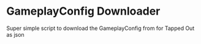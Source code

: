 # GameplayConfig Downloader
Super simple script to download the GameplayConfig from for Tapped Out as json
